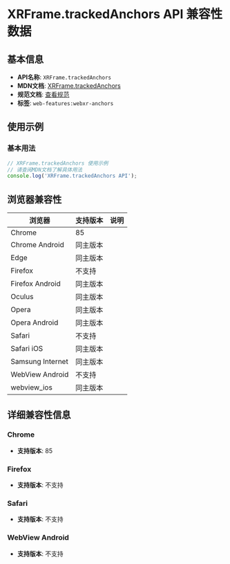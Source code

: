 # XRFrame.trackedAnchors API 兼容性数据

## 基本信息

- **API名称**: `XRFrame.trackedAnchors`
- **MDN文档**: [XRFrame.trackedAnchors](https://developer.mozilla.org/docs/Web/API/XRFrame/trackedAnchors)
- **规范文档**: [查看规范](https://immersive-web.github.io/anchors/#dom-xrframe-trackedanchors)
- **标签**: `web-features:webxr-anchors`

## 使用示例

### 基本用法

```javascript
// XRFrame.trackedAnchors 使用示例
// 请查阅MDN文档了解具体用法
console.log('XRFrame.trackedAnchors API');
```

## 浏览器兼容性

| 浏览器 | 支持版本 | 说明 |
|--------|----------|------|
| Chrome | 85 |  |
| Chrome Android | 同主版本 |  |
| Edge | 同主版本 |  |
| Firefox | 不支持 |  |
| Firefox Android | 同主版本 |  |
| Oculus | 同主版本 |  |
| Opera | 同主版本 |  |
| Opera Android | 同主版本 |  |
| Safari | 不支持 |  |
| Safari iOS | 同主版本 |  |
| Samsung Internet | 同主版本 |  |
| WebView Android | 不支持 |  |
| webview_ios | 同主版本 |  |

## 详细兼容性信息

### Chrome

- **支持版本**: 85

### Firefox

- **支持版本**: 不支持

### Safari

- **支持版本**: 不支持

### WebView Android

- **支持版本**: 不支持


